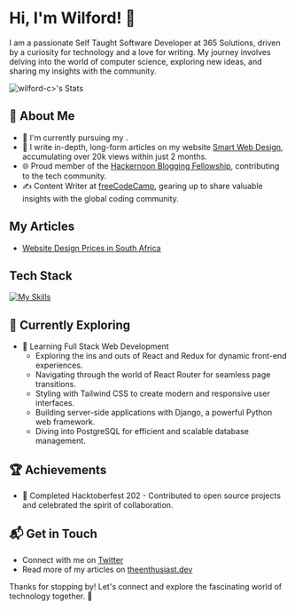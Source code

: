 # Hi, I'm Wilford! 👋

I am a passionate Self Taught Software Developer at 365 Solutions, driven by a curiosity for technology and a love for writing. My journey involves delving into the world of computer science, exploring new ideas, and sharing my insights with the community.

![wilford-c>'s Stats](https://github-readme-stats.vercel.app/api?wilford-ce=<wilford-c>&theme=vue-dark&show_icons=true&hide_border=true&count_private=true)

## 🚀 About Me

- 🔭 I'm currently pursuing my .
- 📝 I write in-depth, long-form articles on my website [Smart Web Design](https://smartwebdesign.co.za/), accumulating over 20k views within just 2 months.
- 🌐 Proud member of the [Hackernoon Blogging Fellowship](https://hackernoon.com/), contributing to the tech community.
- ✍️ Content Writer at [freeCodeCamp](https://www.freecodecamp.org/), gearing up to share valuable insights with the global coding community.

## My Articles
- [Website Design Prices in South Africa](https://smartwebdesign.co.za/website-design-prices-in-south-africa/)


## Tech Stack
[![My Skills](https://skillicons.dev/icons?i=js,html,css,cs,bootstrap,dotnet,js,ts,wordpress,angular,django)](https://skillicons.dev)

## 🌱 Currently Exploring

- 🚀 Learning Full Stack Web Development
  - Exploring the ins and outs of React and Redux for dynamic front-end experiences.
  - Navigating through the world of React Router for seamless page transitions.
  - Styling with Tailwind CSS to create modern and responsive user interfaces.
  - Building server-side applications with Django, a powerful Python web framework.
  - Diving into PostgreSQL for efficient and scalable database management.

 ## 🏆 Achievements

- 🌟 Completed Hacktoberfest 202 - Contributed to open source projects and celebrated the spirit of collaboration.


## 📬 Get in Touch

- Connect with me on [Twitter](https://twitter.com/Wilford__C)
- Read more of my articles on [theenthusiast.dev](https://smartwebdesign.co.za/blog/)

Thanks for stopping by! Let's connect and explore the fascinating world of technology together. 🚀



<!--

Here are some ideas to get you started:

- 🔭 I’m currently working on ...
- 🌱 I’m currently learning ...
- 👯 I’m looking to collaborate on ...
- 🤔 I’m looking for help with ...
- 💬 Ask me about ...
- 📫 How to reach me: ...
- 😄 Pronouns: ...
- ⚡ Fun fact: ...
-->

